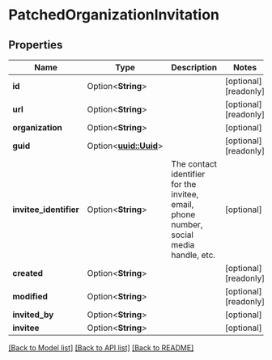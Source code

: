 # PatchedOrganizationInvitation

## Properties

Name | Type | Description | Notes
------------ | ------------- | ------------- | -------------
**id** | Option<**String**> |  | [optional][readonly]
**url** | Option<**String**> |  | [optional][readonly]
**organization** | Option<**String**> |  | [optional]
**guid** | Option<[**uuid::Uuid**](uuid::Uuid.md)> |  | [optional][readonly]
**invitee_identifier** | Option<**String**> | The contact identifier for the invitee, email, phone number, social media handle, etc. | [optional]
**created** | Option<**String**> |  | [optional][readonly]
**modified** | Option<**String**> |  | [optional][readonly]
**invited_by** | Option<**String**> |  | [optional]
**invitee** | Option<**String**> |  | [optional]

[[Back to Model list]](../README.md#documentation-for-models) [[Back to API list]](../README.md#documentation-for-api-endpoints) [[Back to README]](../README.md)


